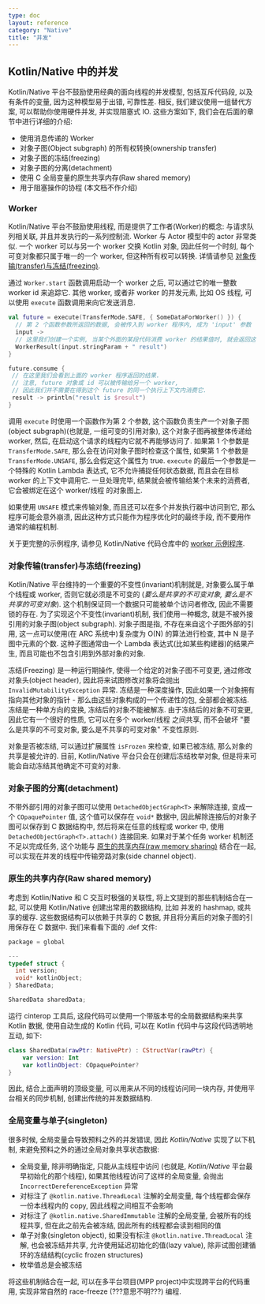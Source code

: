 ```yaml
---
type: doc
layout: reference
category: "Native"
title: "并发"
---
```



## Kotlin/Native 中的并发

Kotlin/Native 平台不鼓励使用经典的面向线程的并发模型, 包括互斥代码段, 以及有条件的变量,
因为这种模型易于出错, 可靠性差. 相反, 我们建议使用一组替代方案, 可以帮助你使用硬件并发, 并实现阻塞式 IO.
这些方案如下, 我们会在后面的章节中进行详细的介绍:
   * 使用消息传递的 Worker
   * 对象子图(Object subgraph) 的所有权转换(ownership transfer)
   * 对象子图的冻结(freezing)
   * 对象子图的分离(detachment)
   * 使用 C 全局变量的原生共享内存(Raw shared memory)
   * 用于阻塞操作的协程 (本文档不作介绍)

### Worker

Kotlin/Native 平台不鼓励使用线程, 而是提供了工作者(Worker)的概念: 与请求队列相关联, 并且并发执行的一系列控制流.
Worker 与 Actor 模型中的 actor 非常类似.
一个 worker 可以与另一个 worker 交换 Kotlin 对象, 因此任何一个时刻, 每个可变对象都只属于唯一的一个 worker, 但这种所有权可以转换.
详情请参见 [对象传输(transfer)与冻结(freezing)](#transfer).

通过 `Worker.start` 函数调用启动一个 worker 之后, 可以通过它的唯一整数 worker id 来追踪它.
其他 worker, 或者非 worker 的并发元素, 比如 OS 线程, 可以使用 `execute` 函数调用来向它发送消息.

<div class="sample" markdown="1" theme="idea" data-highlight-only>

 ```kotlin
val future = execute(TransferMode.SAFE, { SomeDataForWorker() }) {
   // 第 2 个函数参数所返回的数据, 会被传入到 worker 程序内, 成为 'input' 参数
   input ->
   // 这里我们创建一个实例, 当某个外面的某段代码消费 worker 的结果值时, 就会返回这个实例.
   WorkerResult(input.stringParam + " result")
}

future.consume {
  // 在这里我们会看到上面的 worker 程序返回的结果.
  // 注意, future 对象或 id 可以被传输给另一个 worker,
  // 因此我们并不需要在得到这个 future 的同一个执行上下文内消费它.
  result -> println("result is $result")
}
```

</div>

调用 `execute` 时使用一个函数作为第 2 个参数, 这个函数负责生产一个对象子图(object subgraph)(也就是, 一组可变的引用对象),
这个对象子图再被整体传递给 worker, 然后, 在启动这个请求的线程内它就不再能够访问了.
如果第 1 个参数是 `TransferMode.SAFE`, 那么会在访问对象子图时检查这个属性, 如果第 1 个参数是 `TransferMode.UNSAFE`, 那么会假定这个属性为 true.
`execute` 的最后一个参数是一个特殊的 Kotlin Lambda 表达式, 它不允许捕捉任何状态数据, 而且会在目标 worker 的上下文中调用它.
一旦处理完毕, 结果就会被传输给某个未来的消费者, 它会被绑定在这个 worker/线程 的对象图上.

如果使用 `UNSAFE` 模式来传输对象, 而且还可以在多个并发执行器中访问到它,
那么程序可能会意外崩溃, 因此这种方式只能作为程序优化时的最终手段, 而不要用作通常的编程机制.

关于更完整的示例程序, 请参见 Kotlin/Native 代码仓库中的 [worker 示例程序](https://github.com/JetBrains/kotlin-native/tree/master/samples/workers).

<a name="transfer"></a>
### 对象传输(transfer)与冻结(freezing)

Kotlin/Native 平台维持的一个重要的不变性(invariant)机制就是, 对象要么属于单个线程或 worker, 否则它就必须是不可变的 (_要么是共享的不可变对象, 要么是不共享的可变对象_).
这个机制保证同一个数据只可能被单个访问者修改, 因此不需要锁的存在.
为了实现这个不变性(invariant)机制, 我们使用一种概念, 就是不被外接引用的对象子图(object subgraph).
对象子图是指, 不存在来自这个子图外部的引用, 这一点可以使用(在 ARC 系统中)复杂度为 O(N) 的算法进行检查, 其中 N 是子图中元素的个数.
这种子图通常由一个 Lambda 表达式(比如某些构建器)的结果产生, 而且可能也不包含引用到外部对象的对象.

冻结(Freezing) 是一种运行期操作, 使得一个给定的对象子图不可变更, 通过修改对象头(object header), 因此将来试图修改对象将会抛出 `InvalidMutabilityException` 异常.
冻结是一种深度操作, 因此如果一个对象拥有指向其他对象的指针 - 那么由这些对象构成的一个传递性的包, 全部都会被冻结.
冻结是一种单方向的变换, 冻结后的对象不能被解冻. 由于冻结后的对象不可变更, 因此它有一个很好的性质, 它可以在多个 worker/线程 之间共享, 而不会破坏 "要么是共享的不可变对象, 要么是不共享的可变对象" 不变性原则.

对象是否被冻结, 可以通过扩展属性 `isFrozen` 来检查, 如果已被冻结, 那么对象的共享是被允许的.
目前, Kotlin/Native 平台只会在创建后冻结枚举对象, 但是将来可能会自动冻结其他确定不可变的对象.

<a name="detach"></a>
### 对象子图的分离(detachment)

不带外部引用的对象子图可以使用 `DetachedObjectGraph<T>` 来解除连接, 变成一个 `COpaquePointer` 值, 这个值可以保存在 `void*` 数据中,
因此解除连接后的对象子图可以保存到 C 数据结构中, 然后将来在任意的线程或  worker 中, 使用 `DetachedObjectGraph<T>.attach()` 连接回来.
如果对于某个任务 worker 机制还不足以完成任务, 这个功能与 [原生的共享内存(raw memory sharing)](#shared) 结合在一起, 可以实现在并发的线程中传输旁路对象(side channel object).


<a name="shared"></a>
### 原生的共享内存(Raw shared memory)

考虑到 Kotlin/Native 和 C 交互时极强的关联性, 将上文提到的那些机制结合在一起, 可以使用 Kotlin/Native 创建出常用的数据结构, 比如 并发的 hashmap, 或共享的缓存.
这些数据结构可以依赖于共享的 C 数据, 并且将分离后的对象子图的引用保存在 C 数据中.
我们来看看下面的 .def 文件:

<div class="sample" markdown="1" theme="idea" mode="c">

```c
package = global

---
typedef struct {
  int version;
  void* kotlinObject;
} SharedData;

SharedData sharedData;
```

</div>

运行 cinterop 工具后, 这段代码可以使用一个带版本号的全局数据结构来共享 Kotlin 数据,
使用自动生成的 Kotlin 代码, 可以在 Kotlin 代码中与这段代码透明地互动, 如下:

<div class="sample" markdown="1" theme="idea" data-highlight-only>

```kotlin
class SharedData(rawPtr: NativePtr) : CStructVar(rawPtr) {
    var version: Int
    var kotlinObject: COpaquePointer?
}
```

</div>

因此, 结合上面声明的顶级变量, 可以用来从不同的线程访问同一块内存, 并使用平台相关的同步机制, 创建出传统的并发数据结构.

<a name="top_level"></a>
### 全局变量与单子(singleton)

很多时候, 全局变量会导致预料之外的并发错误, 因此 _Kotlin/Native_ 实现了以下机制, 来避免预料之外的通过全局对象共享状态数据:

   * 全局变量, 除非明确指定, 只能从主线程中访问 (也就是, _Kotlin/Native_ 平台最早初始化的那个线程), 如果其他线程访问了这样的全局变量, 会抛出 `IncorrectDereferenceException` 异常
   * 对标注了 `@kotlin.native.ThreadLocal` 注解的全局变量, 每个线程都会保存一份本线程内的 copy, 因此线程之间相互不会影响
   * 对标注了 `@kotlin.native.SharedImmutable` 注解的全局变量, 会被所有的线程共享, 但在此之前先会被冻结, 因此所有的线程都会读到相同的值
   * 单子对象(singleton object), 如果没有标注 `@kotlin.native.ThreadLocal` 注解, 也会被冻结并共享, 允许使用延迟初始化的值(lazy value), 除非试图创建循环的冻结结构(cyclic frozen structures)
   * 枚举值总是会被冻结

将这些机制结合在一起, 可以在多平台项目(MPP project)中实现跨平台的代码重用, 实现非常自然的 race-freeze (???意思不明???) 编程.
